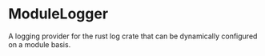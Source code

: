 # ModuleLogger
A logging provider for the rust log crate that can be dynamically configured on a module basis. 

